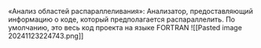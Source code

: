 «Анализ областей распараллеливания»: Анализатор, предоставляющий информацию о коде, который предполагается распараллелить. По умолчанию, это весь код проекта на языке FORTRAN
![[Pasted image 20241123224743.png]]
